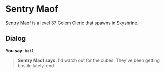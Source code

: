 # Sentry Maof



[Sentry Maof](/npc/114468) is a level 37 Golem Cleric that spawns in [Skyshrine](/zone/114).



## Dialog

**You say:** `hail`



>**Sentry Maof says:** I'd watch out for the cubes. They've been getting hostile lately.
end
